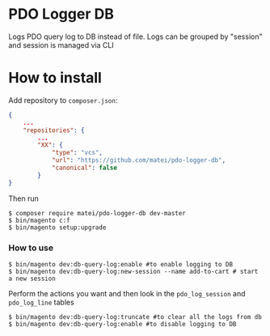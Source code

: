 PDO Logger DB
=====================
Logs PDO query log to DB instead of file. Logs can be grouped by "session" and session is managed via CLI

How to install
=== 
Add repository to `composer.json`: 
```json
{
    ...
    "repositories": {
        ...
        "XX": {
            "type": "vcs",
            "url": "https://github.com/matei/pdo-logger-db",
            "canonical": false
        }    
}
```

Then run
```shell
$ composer require matei/pdo-logger-db dev-master
$ bin/magento c:f
$ bin/magento setup:upgrade
```


### How to use
```shell
$ bin/magento dev:db-query-log:enable #to enable logging to DB
$ bin/magento dev:db-query-log:new-session --name add-to-cart # start a new session 
```
Perform the actions you want and then look in the `pdo_log_session` and `pdo_log_line` tables
```shell
$ bin/magento dev:db-query-log:truncate #to clear all the logs from db
$ bin/magento dev:db-query-log:enable #to disable logging to DB 
```


